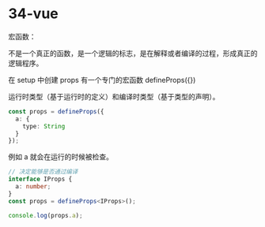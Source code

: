 # 34-vue

宏函数：

不是一个真正的函数，是一个逻辑的标志，是在解释或者编译的过程，形成真正的逻辑程序。

在 setup 中创建 props 有一个专门的宏函数 defineProps({})

运行时类型（基于运行时的定义）和编译时类型（基于类型的声明）。

```ts
const props = defineProps({
  a: {
    type: String
  }
});
```

例如 a 就会在运行的时候被检查。

```ts
// 决定能够是否通过编译
interface IProps {
  a: number;
}
const props = defineProps<IProps>();

console.log(props.a);
```
